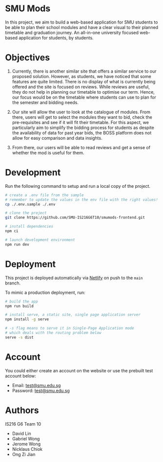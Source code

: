 # SMU Mods

In this project, we aim to build a web-based application for SMU students to be able to plan their school modules and have a clear visual to their planned timetable and graduation journey. An all-in-one university focused web-based application for students, by students.

# Objectives

1. Currently, there is another similar site that offers a similar service to our proposed solution. However, as students, we have noticed that some features are quite limited. There is no display of what is currently being offered and the site is focused on reviews. While reviews are useful, they do not help in planning our timetable to optimise our term. Hence, our focus would be on the timetable where students can use to plan for the semester and bidding needs.

2. Our site will allow the user to look at the catalogue of modules. From there, users will get to select the modules they want to bid, check the pre-requisites and see if it will fit their timetable. For this aspect, we particularly aim to simplify the bidding process for students as despite the availability of data for past year bids, the BOSS platform does not allow for easy comparison and data insights.

3. From there, our users will be able to read reviews and get a sense of whether the mod is useful for them.

# Development

Run the following command to setup and run a local copy of the project.

```bash
# create a .env file from the sample
# remember to update the values in the env file with the right values!
cp ./.env.sample ./.env
```

```bash
# clone the project
git clone https://github.com/SMU-IS216G6T10/smumods-frontend.git
```

```bash
# install dependencies
npm ci
```

```bash
# launch development environment
npm run dev
```

# Deployment

This project is deployed automatically via [Netlify](https://www.netlify.com/) on push to the `main` branch.

To mimic a production deployment, run:

```bash
# build the app
npm run build
```

```bash
# install serve, a static site, single page application server
npm install -g serve

# -s flag means to serve it in Single-Page Application mode
# which deals with the routing problem below
serve -s dist
```

<!--
### CORS

If your static frontend is deployed to a different domain from your backend API, you will need to properly configure [CORS](https://developer.mozilla.org/en-US/docs/Web/HTTP/CORS)
-->

# Account
You could either create an account on the website or use the prebuilt test account below:

- Email: test@smu.edu.sg
- Password: test@smu.edu.sg

# Authors
IS216 G6 Team 10
- David Lin
- Gabriel Wong
- Jerome Wong
- Nicklaus Chiok
- Ong Zi Jian
